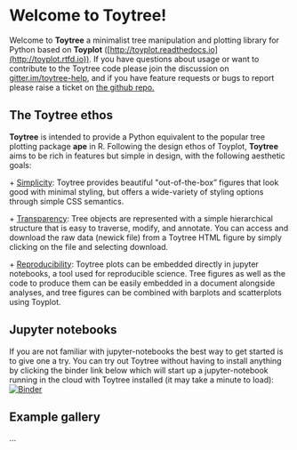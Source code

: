 # Welcome to Toytree!


<!-- Welcome to <span style="color:rgba(20%,65%,65%)">**Toytree**</span> a minimalist tree manipulation and plotting library for Python based on <span style="color:rgba(98%,55%,38%)">**Toyplot**</span> ([http://toyplot.readthedocs.io](http://toyplot.rtfd.io)).  -->
Welcome to **Toytree** a minimalist tree manipulation and plotting library for Python based on **Toyplot** ([http://toyplot.readthedocs.io](http://toyplot.rtfd.io)). If you have questions about usage or want to contribute to the Toytree code please join the discussion on [gitter.im/toytree-help](https://gitter.im/toytree-help/Lobby), and if you have feature requests or bugs to report please raise a ticket on [the github repo.](http://github.com/eaton-lab/toytree)


## The Toytree ethos

**Toytree** is intended to provide a Python equivalent to the popular tree plotting package **ape** in R. Following the design ethos of Toyplot, **Toytree** aims to be
rich in features but simple in design, with the following aesthetic goals:

<p></p>
+ <span style="text-decoration:underline;">Simplicity</span>: Toytree provides beautiful "out-of-the-box” figures that look good with minimal styling, but offers a wide-variety of styling options through simple CSS semantics. 

<p></p>
+ <span style="text-decoration:underline;">Transparency</span>: Tree objects are represented with a simple hierarchical structure that is easy to traverse, modify, and annotate. You can access and download the raw data (newick file) from a Toytree HTML figure by simply clicking on the file and selecting download.

<p></p>
+ <span style="text-decoration:underline;">Reproducibility</span>: Toytree plots can be embedded directly in jupyter notebooks, a tool used for reproducible science. Tree figures as well as the code to produce them can be easily embedded in a document alongside analyses, and tree figures can be combined with
barplots and scatterplots using Toyplot. 


## Jupyter notebooks

If you are not familiar with jupyter-notebooks the best way to get started is to give one a try. You can try out Toytree without having to install anything by clicking the binder link below which will start up a jupyter-notebook running in the cloud with Toytree installed (it may take a minute to load): [![Binder](http://mybinder.org/badge.svg)](http://mybinder.org:/repo/eaton-lab/toytree) 


## Example gallery

...